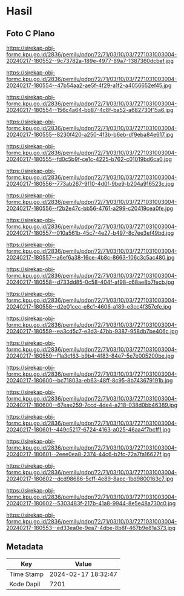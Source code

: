 # Hasil

## Foto C Plano

https://sirekap-obj-formc.kpu.go.id/2836/pemilu/pdpr/72/71/03/10/03/7271031003004-20240217-180552--9c73782a-189e-4977-89a7-1387360dcbef.jpg

https://sirekap-obj-formc.kpu.go.id/2836/pemilu/pdpr/72/71/03/10/03/7271031003004-20240217-180554--47b54aa2-ae5f-4f29-a1f2-a4056652ef45.jpg

https://sirekap-obj-formc.kpu.go.id/2836/pemilu/pdpr/72/71/03/10/03/7271031003004-20240217-180554--156c4a64-bb87-4c8f-ba52-a682730f15a6.jpg

https://sirekap-obj-formc.kpu.go.id/2836/pemilu/pdpr/72/71/03/10/03/7271031003004-20240217-180555--8230f420-a250-4f3b-b6eb-df9eba84e617.jpg

https://sirekap-obj-formc.kpu.go.id/2836/pemilu/pdpr/72/71/03/10/03/7271031003004-20240217-180555--fd0c5b9f-ce1c-4225-b762-c01019bd6ca0.jpg

https://sirekap-obj-formc.kpu.go.id/2836/pemilu/pdpr/72/71/03/10/03/7271031003004-20240217-180556--773ab267-9f10-4d0f-9be9-b204a916523c.jpg

https://sirekap-obj-formc.kpu.go.id/2836/pemilu/pdpr/72/71/03/10/03/7271031003004-20240217-180556--f2b2e47c-bb56-4761-a299-c20419cea0fe.jpg

https://sirekap-obj-formc.kpu.go.id/2836/pemilu/pdpr/72/71/03/10/03/7271031003004-20240217-180557--010a561b-45c7-4e27-b497-8c7ee3ef49bd.jpg

https://sirekap-obj-formc.kpu.go.id/2836/pemilu/pdpr/72/71/03/10/03/7271031003004-20240217-180557--a6ef6a38-16ce-4b8c-8663-106c3c5ac480.jpg

https://sirekap-obj-formc.kpu.go.id/2836/pemilu/pdpr/72/71/03/10/03/7271031003004-20240217-180558--d733dd85-0c58-404f-af98-c68ae8b7fecb.jpg

https://sirekap-obj-formc.kpu.go.id/2836/pemilu/pdpr/72/71/03/10/03/7271031003004-20240217-180558--d2e01cec-e8c1-4606-a189-e3cc4f357efe.jpg

https://sirekap-obj-formc.kpu.go.id/2836/pemilu/pdpr/72/71/03/10/03/7271031003004-20240217-180559--ea3cd5c7-e3d3-47bb-9387-958db7be406c.jpg

https://sirekap-obj-formc.kpu.go.id/2836/pemilu/pdpr/72/71/03/10/03/7271031003004-20240217-180559--f1a3c163-b9b4-4f83-84e7-5e7e005200be.jpg

https://sirekap-obj-formc.kpu.go.id/2836/pemilu/pdpr/72/71/03/10/03/7271031003004-20240217-180600--bc71803a-eb63-48ff-8c95-8b743679191b.jpg

https://sirekap-obj-formc.kpu.go.id/2836/pemilu/pdpr/72/71/03/10/03/7271031003004-20240217-180600--67eae259-7ccd-4de4-a218-038d0bb46389.jpg

https://sirekap-obj-formc.kpu.go.id/2836/pemilu/pdpr/72/71/03/10/03/7271031003004-20240217-180601--449c5217-6724-4163-a025-46aa4f7bcff1.jpg

https://sirekap-obj-formc.kpu.go.id/2836/pemilu/pdpr/72/71/03/10/03/7271031003004-20240217-180601--2eee0ea8-2374-44c6-b2fc-72a7fa16627f.jpg

https://sirekap-obj-formc.kpu.go.id/2836/pemilu/pdpr/72/71/03/10/03/7271031003004-20240217-180602--dcd98686-5cff-4e89-8aec-1bd9800163c7.jpg

https://sirekap-obj-formc.kpu.go.id/2836/pemilu/pdpr/72/71/03/10/03/7271031003004-20240217-180602--5303483f-217b-41a8-9944-8e5e48a730c0.jpg

https://sirekap-obj-formc.kpu.go.id/2836/pemilu/pdpr/72/71/03/10/03/7271031003004-20240217-180553--ed33ea0e-9ea7-4dbe-8b8f-467b9e81a373.jpg


## Metadata

| Key        | Value               |
| ---------- | ------------------- |
| Time Stamp | 2024-02-17 18:32:47 |
| Kode Dapil | 7201                |



